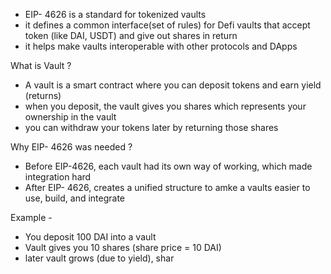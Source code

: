
- EIP- 4626 is a standard for tokenized vaults 
- it defines a common interface(set of rules) for Defi vaults that accept token (like DAI, USDT) and give out shares in return
- it helps make vaults interoperable with other protocols and DApps



What is Vault ?

- A vault is a smart contract where you can deposit tokens and earn yield (returns)
- when you deposit, the vault gives you shares which represents your ownership in the vault 
- you can withdraw your tokens later by returning those shares 



Why EIP- 4626 was needed ?

- Before EIP-4626, each vault had its own way of working, which made integration hard 
- After EIP- 4626, creates a unified structure to amke a vaults easier to use, build, and integrate 



Example - 

- You deposit 100 DAI into a vault 
- Vault gives you 10 shares (share price = 10 DAI)
- later vault grows (due to yield), shar